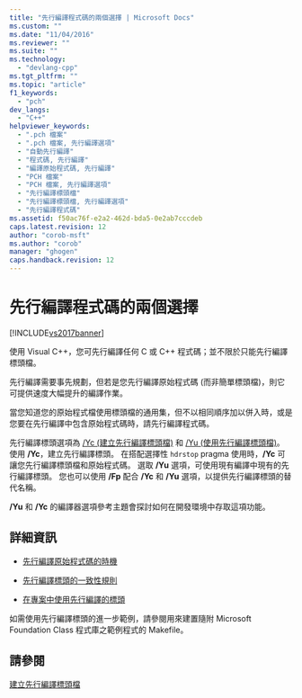 ```yaml
---
title: "先行編譯程式碼的兩個選擇 | Microsoft Docs"
ms.custom: ""
ms.date: "11/04/2016"
ms.reviewer: ""
ms.suite: ""
ms.technology: 
  - "devlang-cpp"
ms.tgt_pltfrm: ""
ms.topic: "article"
f1_keywords: 
  - "pch"
dev_langs: 
  - "C++"
helpviewer_keywords: 
  - ".pch 檔案"
  - ".pch 檔案, 先行編譯選項"
  - "自動先行編譯"
  - "程式碼, 先行編譯"
  - "編譯原始程式碼, 先行編譯"
  - "PCH 檔案"
  - "PCH 檔案, 先行編譯選項"
  - "先行編譯標頭檔"
  - "先行編譯標頭檔, 先行編譯選項"
  - "先行編譯程式碼"
ms.assetid: f50ac76f-e2a2-462d-bda5-0e2ab7cccdeb
caps.latest.revision: 12
author: "corob-msft"
ms.author: "corob"
manager: "ghogen"
caps.handback.revision: 12
---
```

# 先行編譯程式碼的兩個選擇
[!INCLUDE[vs2017banner](../../assembler/inline/includes/vs2017banner.md)]

使用 Visual C\+\+，您可先行編譯任何 C 或 C\+\+ 程式碼；並不限於只能先行編譯標頭檔。  
  
 先行編譯需要事先規劃，但若是您先行編譯原始程式碼 \(而非簡單標頭檔\)，則它可提供速度大幅提升的編譯作業。  
  
 當您知道您的原始程式檔使用標頭檔的通用集，但不以相同順序加以併入時，或是您要在先行編譯中包含原始程式碼時，請先行編譯程式碼。  
  
 先行編譯標頭選項為 [\/Yc \(建立先行編譯標頭檔\)](../../build/reference/yc-create-precompiled-header-file.md) 和 [\/Yu \(使用先行編譯標頭檔\)](../../build/reference/yu-use-precompiled-header-file.md)。  使用 **\/Yc**，建立先行編譯標頭。  在搭配選擇性 `hdrstop` pragma 使用時，**\/Yc** 可讓您先行編譯標頭檔和原始程式碼。  選取 **\/Yu** 選項，可使用現有編譯中現有的先行編譯標頭。  您也可以使用 **\/Fp** 配合 **\/Yc** 和 **\/Yu** 選項，以提供先行編譯標頭的替代名稱。  
  
 **\/Yu** 和 **\/Yc** 的編譯器選項參考主題會探討如何在開發環境中存取這項功能。  
  
## 詳細資訊  
  
-   [先行編譯原始程式碼的時機](../../build/reference/when-to-precompile-source-code.md)  
  
-   [先行編譯標頭的一致性規則](../../build/reference/precompiled-header-consistency-rules.md)  
  
-   [在專案中使用先行編譯的標頭](../../build/reference/using-precompiled-headers-in-a-project.md)  
  
 如需使用先行編譯標頭的進一步範例，請參閱用來建置隨附 Microsoft Foundation Class 程式庫之範例程式的 Makefile。  
  
## 請參閱  
 [建立先行編譯標頭檔](../../build/reference/creating-precompiled-header-files.md)